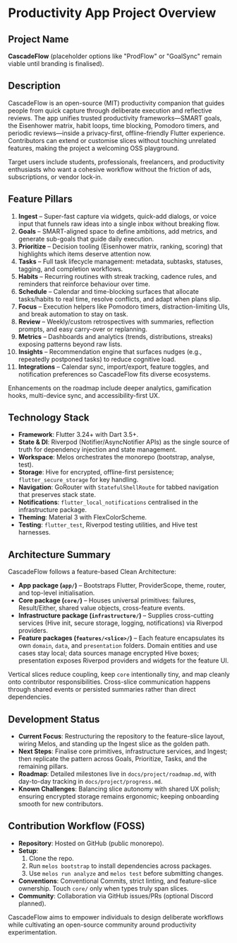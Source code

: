 # Productivity App Project Overview

## Project Name
**CascadeFlow** (placeholder options like "ProdFlow" or "GoalSync" remain viable until branding is finalised).

## Description
CascadeFlow is an open-source (MIT) productivity companion that guides people from quick capture through deliberate execution and reflective reviews. The app unifies trusted productivity frameworks—SMART goals, the Eisenhower matrix, habit loops, time blocking, Pomodoro timers, and periodic reviews—inside a privacy-first, offline-friendly Flutter experience. Contributors can extend or customise slices without touching unrelated features, making the project a welcoming OSS playground.

Target users include students, professionals, freelancers, and productivity enthusiasts who want a cohesive workflow without the friction of ads, subscriptions, or vendor lock-in.

## Feature Pillars
1. **Ingest** – Super-fast capture via widgets, quick-add dialogs, or voice input that funnels raw ideas into a single inbox without breaking flow.
2. **Goals** – SMART-aligned space to define ambitions, add metrics, and generate sub-goals that guide daily execution.
3. **Prioritize** – Decision tooling (Eisenhower matrix, ranking, scoring) that highlights which items deserve attention now.
4. **Tasks** – Full task lifecycle management: metadata, subtasks, statuses, tagging, and completion workflows.
5. **Habits** – Recurring routines with streak tracking, cadence rules, and reminders that reinforce behaviour over time.
6. **Schedule** – Calendar and time-blocking surfaces that allocate tasks/habits to real time, resolve conflicts, and adapt when plans slip.
7. **Focus** – Execution helpers like Pomodoro timers, distraction-limiting UIs, and break automation to stay on task.
8. **Review** – Weekly/custom retrospectives with summaries, reflection prompts, and easy carry-over or replanning.
9. **Metrics** – Dashboards and analytics (trends, distributions, streaks) exposing patterns beyond raw lists.
10. **Insights** – Recommendation engine that surfaces nudges (e.g., repeatedly postponed tasks) to reduce cognitive load.
11. **Integrations** – Calendar sync, import/export, feature toggles, and notification preferences so CascadeFlow fits diverse ecosystems.

Enhancements on the roadmap include deeper analytics, gamification hooks, multi-device sync, and accessibility-first UX.

## Technology Stack
- **Framework**: Flutter 3.24+ with Dart 3.5+.
- **State & DI**: Riverpod (Notifier/AsyncNotifier APIs) as the single source of truth for dependency injection and state management.
- **Workspace**: Melos orchestrates the monorepo (bootstrap, analyse, test).
- **Storage**: Hive for encrypted, offline-first persistence; `flutter_secure_storage` for key handling.
- **Navigation**: GoRouter with `StatefulShellRoute` for tabbed navigation that preserves stack state.
- **Notifications**: `flutter_local_notifications` centralised in the infrastructure package.
- **Theming**: Material 3 with FlexColorScheme.
- **Testing**: `flutter_test`, Riverpod testing utilities, and Hive test harnesses.

## Architecture Summary
CascadeFlow follows a feature-based Clean Architecture:
- **App package (`app/`)** – Bootstraps Flutter, ProviderScope, theme, router, and top-level initialisation.
- **Core package (`core/`)** – Houses universal primitives: failures, Result/Either, shared value objects, cross-feature events.
- **Infrastructure package (`infrastructure/`)** – Supplies cross-cutting services (Hive init, secure storage, logging, notifications) via Riverpod providers.
- **Feature packages (`features/<slice>/`)** – Each feature encapsulates its own `domain`, `data`, and `presentation` folders. Domain entities and use cases stay local; data sources manage encrypted Hive boxes; presentation exposes Riverpod providers and widgets for the feature UI.

Vertical slices reduce coupling, keep `core` intentionally tiny, and map cleanly onto contributor responsibilities. Cross-slice communication happens through shared events or persisted summaries rather than direct dependencies.

## Development Status
- **Current Focus**: Restructuring the repository to the feature-slice layout, wiring Melos, and standing up the Ingest slice as the golden path.
- **Next Steps**: Finalise core primitives, infrastructure services, and Ingest; then replicate the pattern across Goals, Prioritize, Tasks, and the remaining pillars.
- **Roadmap**: Detailed milestones live in `docs/project/roadmap.md`, with day-to-day tracking in `docs/project/progress.md`.
- **Known Challenges**: Balancing slice autonomy with shared UX polish; ensuring encrypted storage remains ergonomic; keeping onboarding smooth for new contributors.

## Contribution Workflow (FOSS)
- **Repository**: Hosted on GitHub (public monorepo).
- **Setup**:
  1. Clone the repo.
  2. Run `melos bootstrap` to install dependencies across packages.
  3. Use `melos run analyze` and `melos test` before submitting changes.
- **Conventions**: Conventional Commits, strict linting, and feature-slice ownership. Touch `core/` only when types truly span slices.
- **Community**: Collaboration via GitHub issues/PRs (optional Discord planned).

CascadeFlow aims to empower individuals to design deliberate workflows while cultivating an open-source community around productivity experimentation.
